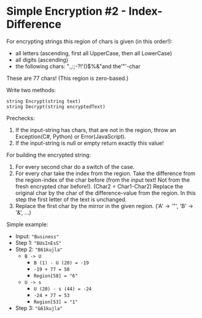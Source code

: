 Simple Encryption #2 - Index-Difference
===============

For encrypting strings this region of chars is given (in this order!):

- all letters (ascending, first all UpperCase, then all LowerCase)
- all digits (ascending)
- the following chars: ".,:;-?!'()$%&"and the'"'-char

These are 77 chars! (This region is zero-based.)

Write two methods: 

```
string Encrypt(string text)
string Decrypt(string encryptedText)
```

Prechecks:

1. If the input-string has chars, that are not in the region, throw an Exception(C#, Python) or Error(JavaScript).
2. If the input-string is null or empty return exactly this value!

For building the encrypted string:

1. For every second char do a switch of the case.
2. For every char take the index from the region. Take the difference from the region-index of the char before (from the input text! Not from the fresh encrypted char before!). (Char2 = Char1-Char2)
Replace the original char by the char of the difference-value from the region. In this step the first letter of the text is unchanged.
3. Replace the first char by the mirror in the given region. ('A' -> '"', 'B' -> '&', ...)

Simple example:

- Input: ``` "Business" ```
- Step 1: ``` "BUsInEsS" ```
- Step 2: ``` "B61kujla" ```
    - ``` B -> U ```
        - ``` B (1) - U (20) = -19 ```
        - ``` -19 + 77 = 58 ```
        - ``` Region[58] = "6" ```
    - ``` U -> s ```
        - ``` U (20) - s (44) = -24 ```
        - ``` -24 + 77 = 53 ```
        - ``` Region[53] = "1" ```
- Step 3: ``` "&61kujla" ```